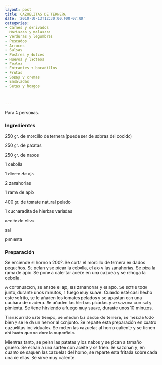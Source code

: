 ```yaml
---
layout: post
title: CAZUELITAS DE TERNERA
date: '2010-10-13T12:30:00.000-07:00'
categories:
- Carnes y derivados
- Mariscos y moluscos
- Verduras y legumbres
- Pescados
- Arroces
- Salsas
- Postres y dulces
- Huevos y lacteos
- Pastas
- Entrantes y bocadillos
- Frutas
- Sopas y cremas
- Ensaladas
- Setas y hongos
 


---
```


Para 4 personas.

<h3>Ingredientes</h3>

250 gr. de morcillo de ternera (puede ser de sobras del cocido)

250 gr. de patatas

250 gr. de nabos

1 cebolla

1 diente de ajo

2 zanahorias

1 rama de apio

400 gr. de tomate natural pelado

1 cucharadita de hierbas variadas

aceite de oliva

sal

pimienta

<h3>Preparación</h3>

Se enciende el horno a 200&ordm;. Se corta el morcillo de ternera en dados pequeños. Se pelan y se pican la cebolla, el ajo y las zanahorias. Se pica la rama de apio. Se pone a calentar aceite en una cazuela y se rehoga la cebolla.

A continuación, se añade el ajo, las zanahorias y el apio. Se sofríe todo junto, durante unos minutos, a fuego muy suave. Cuando esté casi hecho este sofrito, se le añaden los tomates pelados y se aplastan con una cuchara de madera. Se añaden las hierbas picadas y se sazona con sal y pimienta. Se tiene hirviendo a fuego muy suave, durante unos 10 minutos.

Transcurrido este tiempo, se añaden los dados de ternera, se mezcla todo bien y se le da un hervor al conjunto. Se reparte esta preparación en cuatro cazuelitas individuales. Se meten las cazuelas al horno caliente y se tienen ahí hasta que se dore la superficie.

Mientras tanto, se pelan las patatas y los nabos y se pican a tamaño grueso. Se echan a una sartén con aceite y se fríen. Se sazonan y, en cuanto se saquen las cazuelas del horno, se reparte esta fritada sobre cada una de ellas. Se sirve muy caliente.

